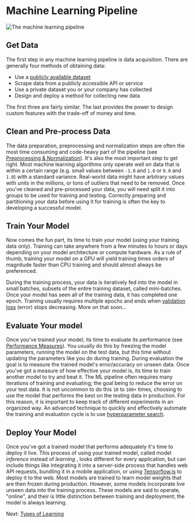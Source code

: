 # Machine Learning Pipeline

<section class="media" data-fullwidth="false">
    <img src="images/ml-pipeline.png" alt="The machine learning pipeline">
</section>

## Get Data

The first step in any machine learning pipeline is data acquisition. There are generally four methods of obtaining data:

- Use a [publicly available dataset](https://github.com/caesar0301/awesome-public-datasets)
- Scrape data from a publicly accessible API or service
- Use a private dataset you or your company has collected
- Design and deploy a method for collecting new data

The first three are fairly similar. The last provides the power to design custom features with the trade-off of money and time.

## Clean and Pre-process Data

The data preparation, preprocessing and normalization
<span class="marginal-note" data-info="[Machinelearningmastery.com](https://machinelearningmastery.com/how-to-prepare-data-for-machine-learning/) has a great blog post on how to prepare data for machine learning. In general, I've found this website to be a very helpful resource, especially when it comes to code examples."></span>
 steps are often the most time consuming and code-heavy part of the pipeline (see [Preprocessing & Normalization](normalization-and-preprocessing.html)). It's also the most important step to get right. Most machine learning algorithms only operate well on data that is within a certain range (e.g. small values between `-1.0` and `1.0` or `0.0` and `1.0`) with a standard variance. Real-world data might have arbitrary values with units in the millions, or tons of outliers that need to be removed. Once you've cleaned and pre-processed your data, you will need split it into groups to be used for training and testing. Correctly preparing and partitioning your data before using it for training is often the key to developing a successful model.

## Train Your Model

Now comes the fun part, its time to train your model (using your training data only).
<span class="marginal-note" data-info="[Here](https://elitedatascience.com/model-training) is a nice short tutorial that gives an alternative overview to model training, and the ML pipeline in general."></span>
 Training can take anywhere from a few minutes to hours or days depending on your model architecture or compute hardware. As a rule of thumb, training your model on a GPU will yield training times orders of magnitude faster than CPU training and should almost always be preferenced.

During the training process, your data is iteratively fed into the model in small batches, subsets of the entire training dataset, called mini-batches. Once your model has seen all of the training data, it has completed one epoch. Training usually requires multiple epochs and ends when [validation loss](https://bit.ly/1CHXsNH) (error) stops decreasing. More on that soon...

## Evaluate Your model

Once you've trained your model, its time to evaluate its performance (see [Performance Measures](performance-measures.html)). You usually do this by freezing the model parameters, running the model on the test data, but this time without updating the parameters like you do during training. During evaluation the goal is to measure the trained model's error/accuracy on unseen data. Once you've got a measure of how effective your model is, its time to train another model to try and beat it. The ML pipeline often requires many iterations of training and evaluating; the goal being to reduce the error on your test data.
<span class="marginal-note" data-info="Here are a few things to consider when considering what to change to improve your model's performance: 1) Are you underfitting or overfitting? 2) Adjust values in orders of magnitude (value, value * 10, value * 100, etc) when you are trying to find the right value for something like a hyperparameter, you will cover ground more quickly. 3) Only change one thing at a time between experiments. Changing more introduces ambiguity in what caused the results. Additionally, [This blog post](https://machinelearningmastery.com/improve-deep-learning-performance/) has some good pointers for improving deep learning performance."></span>
It is not uncommon to do this `10` to `100+` times, choosing to use the model that performs the best on the testing data in production. For this reason, it is important to keep track of different experiments in an organized way.
<span class="marginal-note" data-info="Keeping track of changes and results from experiments is **super important**! Keep each experiment (trained model) in a separate place, and save all of the information you need to reproduce the experiment alongside it (notes, hyperparameter values, etc.). Here is an [example](https://gist.github.com/brannondorsey/5bd30f894c3dd3a9f290068c92156dba) of a directory structure that I use frequently, as well as a [similar approach](https://andrewhalterman.com/2018/03/05/managing-machine-learning-experiments/) by Andy Halterman."></span>
An advanced technique to quickly and effectively automate the training and evaluation cycle is to use [hyperparameter search](https://cloud.google.com/ml-engine/docs/tensorflow/hyperparameter-tuning-overview).

## Deploy Your Model

Once you've got a trained model that performs adequately it's time to deploy it live. This process of using your trained model, called model *inference* instead of *learning*
<span class="marginal-note" data-info="Model inference is usually just like model training, but you don't update the weights in the process. Instead the best trained model is &quot;frozen&quot;, test/production data is fed in, and you use the output as the model prediction. How choose to sample from the output prediction can change from model training though. In some cases you sample from the output probability distribution and in others you may choose the output unit with the highest value (e.g. greedy argmax sampling)."></span>
, looks different for every application, but can include things like integrating it into a server-side process that handles web API requests, bundling it in a mobile application, or using [Tensorflow.js](https://js.tensorflow.org) to deploy it to the web. Most models are trained to learn model weights that are then frozen during production. However, some models incorporate live unseen data into the training process. These models are said to operate, "online", and their is little distinction between training and deployment; the model is always learning.

Next: [Types of Learning](types-of-learning.html)